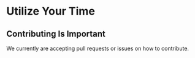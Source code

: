 # Utilize Your Time
## Contributing Is Important

We currently are accepting pull requests or issues on how to contribute.
